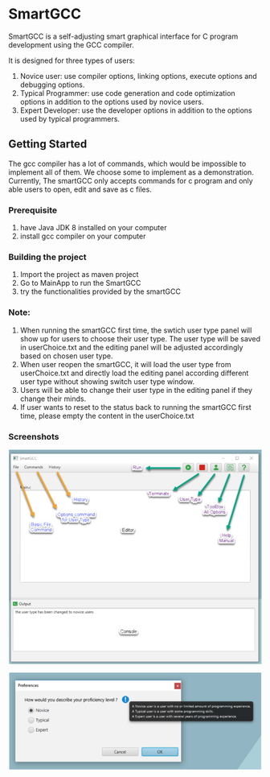 # SmartGCC 

SmartGCC is a self-adjusting smart graphical interface for C program development using the GCC compiler. 

It is designed for three types of users: 

1. Novice user: use compiler options, linking options, execute options and debugging options.
2. Typical Programmer: use code generation and code optimization options in addition to the options used by novice users.
3. Expert Developer: use the developer options in addition to the options used by typical programmers.


## **Getting Started**
The gcc compiler has a lot of commands, which would be impossible to implement all of them. We choose some to implement as a demonstration. Currently, The smartGCC only accepts commands for c program and only able users to open, edit and save as c files. 


### **Prerequisite** 
1. have Java JDK 8 installed on your computer 
2. install gcc compiler on your computer 
   
### **Building the project** 
1. Import the project as maven project
2. Go to MainApp to run the SmartGCC
3. try the functionalities provided by the smartGCC 

### **Note**:
1. When running the smartGCC first time, the swtich user type panel will show up for users to choose their user type. The user type will be saved in userChoice.txt and the editing panel will be adjusted accordingly based on chosen user type.
2. When user reopen the smartGCC, it will load the user type from userChoice.txt and directly load the editing panel according different user type without showing switch user type window. 
3. Users will be able to change their user type in the editing panel if they change their minds. 
4. If user wants to reset to the status back to running the smartGCC first time, please empty the content in the userChoice.txt 

### **Screenshots**
![alt text](https://github.com/XinjieZeng/smartGCC/blob/master/src/main/resources/assets/editingPanel.png "editing panel")

![alt text](https://github.com/XinjieZeng/smartGCC/blob/master/src/main/resources/assets/switchUserTypePanel.png "switch User type panel")
